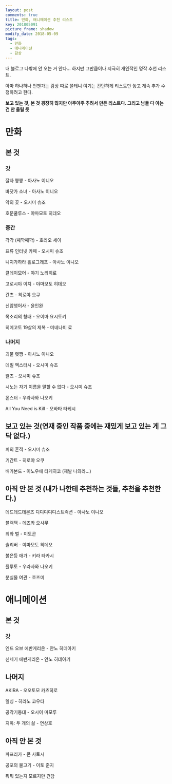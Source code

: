 ```yaml
---
layout: post
comments: true
title: 만화, 애니메이션 추천 리스트
key: 201805091
picture_frame: shadow
modify_date: 2018-05-09
tags:
  - 만화
  - 애니메이션
  - 감상
---
```


내 블로그 나밖에 안 오는 거 안다... 하지만 그만큼이나 지극히 개인적인 명작 추천 리스트.

아마 하나하나 언젠가는 감상 따로 쓸테니 여기는 간단하게 리스트만 놓고 계속 추가 수정하려고 한다.

<!--more-->

**보고 있는 것, 본 것 굉장히 많지만 아주아주 추려서 만든 리스트다. 그리고 남들 다 아는 건 안 올릴 듯**

# 만화

## 본 것

### 갓

잘자 뿡뿡 - 아사노 이니오

바닷가 소녀 - 아사노 이니오

악의 꽃 - 오시미 슈조

호문쿨루스 - 야마모토 히데오

### 중간

각각 (째깍째깍) - 호리오 세이

표류 인터넷 카페 - 오시미 슈조

니지가하라 홀로그래프 - 아사노 이니오

클레이모어 - 야기 노리히로

고로시야 이치 - 야마모토 히데오

간츠 - 히로야 오쿠

신암행어사 - 윤인완

목소리의 형태 - 오이마 요시토키

히메고토 19살의 제복 - 미네나미 료

### 나머지

괴물 렛짱 - 아사노 이니오

데빌 엑스터시 - 오시미 슈조

왈츠 - 오시미 슈조

시노는 자기 이름을 말할 수 없다 - 오시미 슈조

몬스터 - 우라사와 나오키

All You Need is Kill - 오바타 타케시

## 보고 있는 것(연재 중인 작품 중에는 재밌게 보고 있는 게 그닥 없다.)

피의 흔적 - 오시미 슈조

기간트 - 히로야 오쿠

배가본드 - 이노우에 타케히코 (제발 나와라...)

## 아직 안 본 것 (내가 나한테 추천하는 것들, 추천을 추천한다.)

데드데드데몬즈 디디디디디스트럭션 - 아사노 이니오

블랙잭 - 데즈카 오사무

죄와 벌 - 미토콘

슬리버 - 야마모토 히데오

붉은등 애가 - 키라 타카시

플루토 - 우라사와 나오키

분실물 여관 - 호즈미

# 애니메이션

## 본 것

### 갓

엔드 오브 에반게리온 - 안노 히데아키

신세기 에반게리온 - 안노 히데아키

## 나머지

AKIRA - 오오토모 카츠히로

헬싱 - 히라노 코우타

공각기동대 - 오시이 마모루

지옥: 두 개의 삶 - 연상호

## 아직 안 본 것

파프리카 - 콘 사토시

공포의 물고기 - 이토 준지

뭐뭐 있는지 모르지만 건담
 
<br>
<br>




